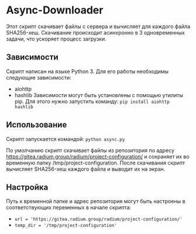 # Async-Downloader
Этот скрипт скачивает файлы с сервера и вычисляет для каждого файла SHA256-хеш. Скачивание происходит асинхронно в 3 одновременных задачи, что ускоряет процесс загрузки.

## Зависимости
Скрипт написан на языке Python 3. Для его работы необходимы следующие зависимости:

- aiohttp
- hashlib
Зависимости могут быть установлены с помощью утилиты pip. Для этого нужно запустить команду:
`pip install aiohttp hashlib`

## Использование
Скрипт запускается командой:
`python async.py`

По умолчанию скрипт скачивает файлы из репозитория по адресу https://gitea.radium.group/radium/project-configuration/ и сохраняет их во временную папку /tmp/project-configuration. После скачивания скрипт вычисляет SHA256-хеш каждого файла и выводит их на экран.

## Настройка
Путь к временной папке и адрес репозитория могут быть настроены в соответствующих переменных в начале скрипта:
- `url = 'https://gitea.radium.group/radium/project-configuration/'`
- `temp_dir = '/tmp/project-configuration'`
